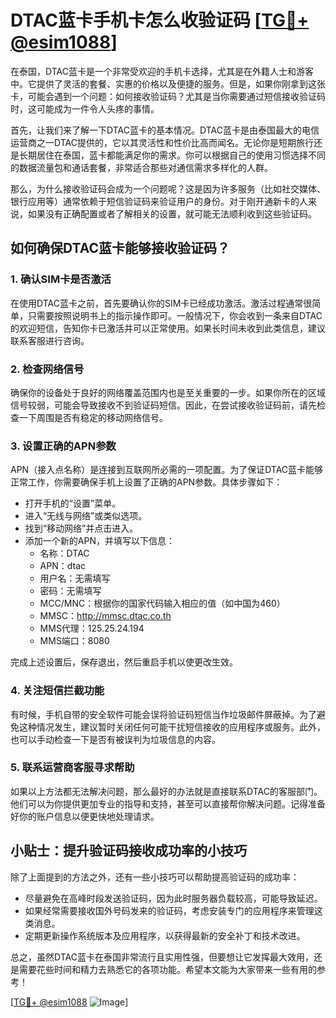 # DTAC蓝卡手机卡怎么收验证码 [[TG💪+ @esim1088](https://t.me/s/esim1088)]

在泰国，DTAC蓝卡是一个非常受欢迎的手机卡选择，尤其是在外籍人士和游客中。它提供了灵活的套餐、实惠的价格以及便捷的服务。但是，如果你刚拿到这张卡，可能会遇到一个问题：如何接收验证码？尤其是当你需要通过短信接收验证码时，这可能成为一件令人头疼的事情。

首先，让我们来了解一下DTAC蓝卡的基本情况。DTAC蓝卡是由泰国最大的电信运营商之一DTAC提供的，它以其灵活性和性价比高而闻名。无论你是短期旅行还是长期居住在泰国，蓝卡都能满足你的需求。你可以根据自己的使用习惯选择不同的数据流量包和通话套餐，非常适合那些对通信需求多样化的人群。

那么，为什么接收验证码会成为一个问题呢？这是因为许多服务（比如社交媒体、银行应用等）通常依赖于短信验证码来验证用户的身份。对于刚开通新卡的人来说，如果没有正确配置或者了解相关的设置，就可能无法顺利收到这些验证码。

## 如何确保DTAC蓝卡能够接收验证码？

### 1. 确认SIM卡是否激活

在使用DTAC蓝卡之前，首先要确认你的SIM卡已经成功激活。激活过程通常很简单，只需要按照说明书上的指示操作即可。一般情况下，你会收到一条来自DTAC的欢迎短信，告知你卡已激活并可以正常使用。如果长时间未收到此类信息，建议联系客服进行咨询。

### 2. 检查网络信号

确保你的设备处于良好的网络覆盖范围内也是至关重要的一步。如果你所在的区域信号较弱，可能会导致接收不到验证码短信。因此，在尝试接收验证码前，请先检查一下周围是否有稳定的移动网络信号。

### 3. 设置正确的APN参数

APN（接入点名称）是连接到互联网所必需的一项配置。为了保证DTAC蓝卡能够正常工作，你需要确保手机上设置了正确的APN参数。具体步骤如下：

- 打开手机的“设置”菜单。
- 进入“无线与网络”或类似选项。
- 找到“移动网络”并点击进入。
- 添加一个新的APN，并填写以下信息：
  - 名称：DTAC
  - APN：dtac
  - 用户名：无需填写
  - 密码：无需填写
  - MCC/MNC：根据你的国家代码输入相应的值（如中国为460）
  - MMSC：http://mmsc.dtac.co.th
  - MMS代理：125.25.24.194
  - MMS端口：8080

完成上述设置后，保存退出，然后重启手机以使更改生效。

### 4. 关注短信拦截功能

有时候，手机自带的安全软件可能会误将验证码短信当作垃圾邮件屏蔽掉。为了避免这种情况发生，建议暂时关闭任何可能干扰短信接收的应用程序或服务。此外，也可以手动检查一下是否有被误判为垃圾信息的内容。

### 5. 联系运营商客服寻求帮助

如果以上方法都无法解决问题，那么最好的办法就是直接联系DTAC的客服部门。他们可以为你提供更加专业的指导和支持，甚至可以直接帮你解决问题。记得准备好你的账户信息以便更快地处理请求。

## 小贴士：提升验证码接收成功率的小技巧

除了上面提到的方法之外，还有一些小技巧可以帮助提高验证码的成功率：

- 尽量避免在高峰时段发送验证码，因为此时服务器负载较高，可能导致延迟。
- 如果经常需要接收国外号码发来的验证码，考虑安装专门的应用程序来管理这类消息。
- 定期更新操作系统版本及应用程序，以获得最新的安全补丁和技术改进。

总之，虽然DTAC蓝卡在泰国非常流行且实用性强，但要想让它发挥最大效用，还是需要花些时间和精力去熟悉它的各项功能。希望本文能为大家带来一些有用的参考！

[[TG💪+ @esim1088](https://t.me/s/esim1088) ![Image](https://i.postimg.cc/4NQfJmqS/Snipaste-2025-05-13-00-14-12.png)]